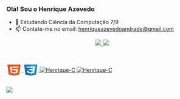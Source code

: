 ### Olá! Sou o Henrique Azevedo

- 🌱 Estudando Ciência da Computação 7/9
- 📫 Contate-me no email: henriqueazevedoandrade@gmail.com

<div align="center">
  <a href="https://github.com/henrique589">
  <img height="160em" src="https://github-readme-stats.vercel.app/api?username=henrique589&show_icons=true&theme=dark&include_all_commits=true&count_private=true"/>
  <img height="160em" src="https://github-readme-stats.vercel.app/api/top-langs/?username=henrique589&layout=compact&langs_count=7&theme=dark"/>
</div>
  
  ##
  
  <div style="display: inline_block"><br>
  <img align="center" alt="Henrique-HTML" height="30" width="40" src="https://raw.githubusercontent.com/devicons/devicon/master/icons/html5/html5-original.svg">
  <img align="center" alt="Henrique-CSS" height="30" width="40" src="https://raw.githubusercontent.com/devicons/devicon/master/icons/css3/css3-original.svg">
  <img align="center" alt="Henrique-C" height="30" width="40" src="https://cdn.jsdelivr.net/gh/devicons/devicon/icons/c/c-original.svg"/> 
  <img align="center" alt="Henrique-C" height="30" width="40" src="https://cdn.jsdelivr.net/gh/devicons/devicon/icons/cplusplus/cplusplus-original.svg" />
</div>
  
  ##
 
  <div>
    <a href = "mailto:henriqueazevedoandrade@gmail.com"><img src="https://img.shields.io/badge/-Gmail-%23333?style=for-the-badge&logo=gmail&logoColor=white" target="_blank"></a>
  </div>
  
